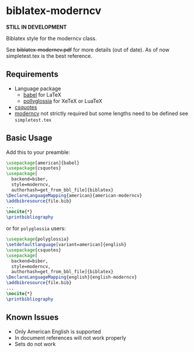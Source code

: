 # biblatex-moderncv #

**STILL IN DEVELOPMENT**

Biblatex style for the moderncv class.

See ~~biblatex-moderncv.pdf~~ for more details (out of date). As of
now simpletest.tex is the best reference.

## Requirements ##
* Language package
  + [babel](http://ctan.org/pkg/babel) for LaTeX
  + [pollyglossia](http://ctan.org/pkg/pollyglossia) for XeTeX or
    LuaTeX
* [csquotes](http://ctan.org/pkg/csquotes)
* [moderncv](http://ctan.org/pkg/moderncv) not strictly required but
  some lengths need to be defined see `simpletest.tex`

## Basic Usage ##
Add this to your preamble:
```latex
\usepackage[american]{babel}
\usepackage{csquotes}
\usepackage[
  backend=biber,
  style=moderncv,
  authorhash=get_from_bbl_file]{biblatex}
\DeclareLanguageMapping{american}{american-moderncv}
\addbibresource{file.bib}
...
\nocite{*}
\printbibliography
```
or for `polyglossia` users:

```latex
\usepackage{polyglossia}
\setdefaultlanguage[variant=american]{english}
\usepackage{csquotes}
\usepackage[
  backend=biber,
  style=moderncv,
  authorhash=get_from_bbl_file]{biblatex}
\DeclareLanguageMapping{english}{english-moderncv}
\addbibresource{file.bib}
...
\nocite{*}
\printbibliography
```

## Known Issues ##
* Only American English is supported
* In document references will not work properly
* Sets do not work
